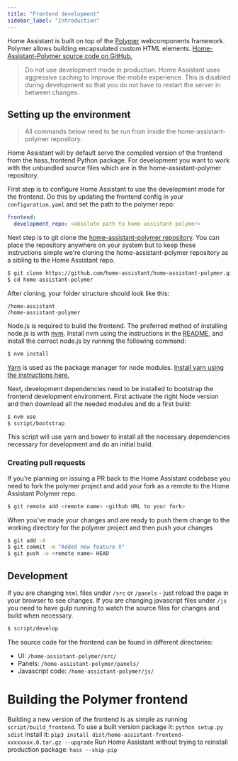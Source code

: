 ```yaml
---
title: "Frontend development"
sidebar_label: "Introduction"
---
```


Home Assistant is built on top of the [Polymer](https://www.polymer-project.org/) webcomponents framework. Polymer allows building encapsulated custom HTML elements. [Home-Assistant-Polymer source code on GitHub.][hass-polymer]

> Do not use development mode in production. Home Assistant uses aggressive caching to improve the mobile experience. This is disabled during development so that you do not have to restart the server in between changes.

## Setting up the environment

> All commands below need to be run from inside the home-assistant-polymer repository.

Home Assistant will by default serve the compiled version of the frontend from the hass_frontend Python package. For development you want to work with the unbundled source files which are in the home-assistant-polymer repository.

First step is to configure Home Assistant to use the development mode for the frontend. Do this by updating the frontend config in your `configuration.yaml` and set the path to the polymer repo:

```yaml
frontend:
  development_repo: <absolute path to home-assistant-polymer>
```

Next step is to git clone the [home-assistant-polymer repository][hass-polymer]. You can place the repository anywhere on your system but to keep these instructions simple we're cloning the home-assistant-polymer repository as a sibling to the Home Assistant repo.

```bash
$ git clone https://github.com/home-assistant/home-assistant-polymer.git
$ cd home-assistant-polymer
```

After cloning, your folder structure should look like this:

```text
/home-assistant
/home-assistant-polymer
```

Node.js is required to build the frontend. The preferred method of installing node.js is with [nvm](https://github.com/creationix/nvm). Install nvm using the instructions in the [README](https://github.com/creationix/nvm#install-script), and install the correct node.js by running the following command:

```bash
$ nvm install
```

[Yarn](https://yarnpkg.com/en/) is used as the package manager for node modules. [Install yarn using the instructions here.](https://yarnpkg.com/en/docs/install)

Next, development dependencies need to be installed to bootstrap the frontend development environment. First activate the right Node version and then download all the needed modules and do a first build:

```bash
$ nvm use
$ script/bootstrap
```

This script will use yarn and bower to install all the necessary dependencies necessary for development and do an initial build.

### Creating pull requests

If you're planning on issuing a PR back to the Home Assistant codebase you need to fork the polymer project and add your fork as a remote to the Home Assistant Polymer repo.

```bash
$ git remote add <remote name> <github URL to your fork>
```

When you've made your changes and are ready to push them change to the working directory for the polymer project and then push your changes

``` bash
$ git add -A
$ git commit -m "Added new feature X"
$ git push -u <remote name> HEAD
```

## Development

If you are changing `html` files under `/src` or `/panels` - just reload the page in your browser to see changes.
If you are changing javascript files under `/js` you need to have gulp running to watch the source files for changes and build when necessary.

```bash
$ script/develop
```

The source code for the frontend can be found in different directories:

 - UI: `/home-assistant-polymer/src/`
 - Panels: `/home-assistant-polymer/panels/`
 - Javascript code: `/home-assistant-polymer/js/`

# Building the Polymer frontend

Building a new version of the frontend is as simple as running `script/build_frontend`.
To use a built version package it: `python setup.py sdist`
Install it: `pip3 install dist/home-assistant-frontend-xxxxxxxx.0.tar.gz --upgrade`
Run Home Assistant without trying to reinstall production package: `hass --skip-pip`

[hass-polymer]: https://github.com/home-assistant/home-assistant-polymer
